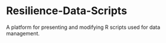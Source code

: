 # Resilience-Data-Scripts

A platform for presenting and modifying R scripts used for data management. 
